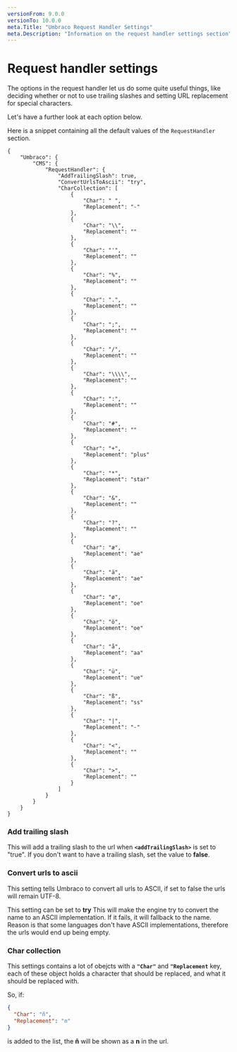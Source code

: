 ```yaml
---
versionFrom: 9.0.0
versionTo: 10.0.0
meta.Title: "Umbraco Request Handler Settings"
meta.Description: "Information on the request handler settings section"
---
```


# Request handler settings

The options in the request handler let us do some quite useful things, like deciding whether or not to use trailing slashes and setting URL replacement for special characters.

Let's have a further look at each option below.

Here is a snippet containing all the default values of the `RequestHandler` section.

```
{
	"Umbraco": {
		"CMS": {
			"RequestHandler": {
				"AddTrailingSlash": true,
				"ConvertUrlsToAscii": "try",
				"CharCollection": [
                    {
						"Char": " ",
						"Replacement": "-"
					},
					{
						"Char": "\\",
						"Replacement": ""
					},
					{
						"Char": "'",
						"Replacement": ""
					},
					{
						"Char": "%",
						"Replacement": ""
					},
					{
						"Char": ".",
						"Replacement": ""
					},
					{
						"Char": ";",
						"Replacement": ""
					},
					{
						"Char": "/",
						"Replacement": ""
					},
					{
						"Char": "\\\\",
						"Replacement": ""
					},
					{
						"Char": ":",
						"Replacement": ""
					},
					{
						"Char": "#",
						"Replacement": ""
					},
					{
						"Char": "+",
						"Replacement": "plus"
					},
					{
						"Char": "*",
						"Replacement": "star"
					},
					{
						"Char": "&",
						"Replacement": ""
					},
					{
						"Char": "?",
						"Replacement": ""
					},
					{
						"Char": "æ",
						"Replacement": "ae"
					},
					{
						"Char": "ä",
						"Replacement": "ae"
					},
					{
						"Char": "ø",
						"Replacement": "oe"
					},
					{
						"Char": "ö",
						"Replacement": "oe"
					},
					{
						"Char": "å",
						"Replacement": "aa"
					},
					{
						"Char": "ü",
						"Replacement": "ue"
					},
					{
						"Char": "ß",
						"Replacement": "ss"
					},
					{
						"Char": "|",
						"Replacement": "-"
					},
					{
						"Char": "<",
						"Replacement": ""
					},
					{
						"Char": ">",
						"Replacement": ""
					}
				]
			}
		}
	}
}
```

### Add trailing slash

This will add a trailing slash to the url when **`<addTrailingSlash>`** is set to "true".
If you don't want to have a trailing slash, set the value to **false**.

### Convert urls to ascii

This setting tells Umbraco to convert all urls to ASCII, if set to false the urls will remain UTF-8.

This setting can be set to **try** This will make the engine try to convert the name to an ASCII implementation. If it fails, it will fallback to the name. Reason is that some languages don't have ASCII implementations, therefore the urls would end up being empty.

### Char collection

This settings contains a lot of obejcts with a **`"Char"`** and **`"Replacement`** key, each of these object holds a character that should be replaced, and what it should be replaced with.

So, if:

```json
{
  "Char": "ñ",
  "Replacement": "n"
}
```

is added to the list, the **ñ** will be shown as a **n** in the url.
